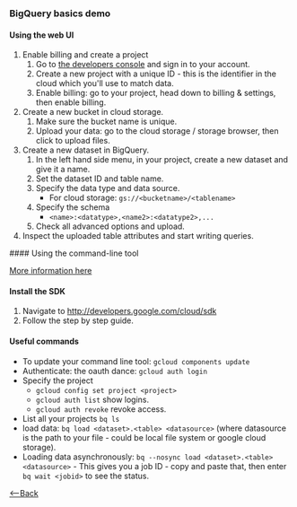 ### BigQuery basics demo

#### Using the web UI

1. Enable billing and create a project
	1. Go to [the developers console](http://console.developers.google.com/) and sign in to your account.
	2. Create a new project with a unique ID - this is the identifier in the cloud which you'll use to match data.
	3. Enable billing: go to your project, head down to billing & settings, then enable billing.
2. Create a new bucket in cloud storage.
	1. Make sure the bucket name is unique.
	2. Upload your data: go to the cloud storage / storage browser, then click to upload files.
3. Create a new dataset in BigQuery.
	1. In the left hand side menu, in your project, create a new dataset and give it a name.
	2. Set the dataset ID and table name.
	3. Specify the data type and data source.
		- For cloud storage: `gs://<bucketname>/<tablename>`
	4. Specify the schema
		- `<name>:<datatype>,<name2>:<datatype2>,...`
	5. Check all advanced options and upload.
4. Inspect the uploaded table attributes and start writing queries.

#### Using the command-line tool

[More information here](https://cloud.google.com/bigquery/bq-command-line-tool-quickstart)

#### Install the SDK
1. Navigate to http://developers.google.com/cloud/sdk
2. Follow the step by step guide.

#### Useful commands
- To update your command line tool: `gcloud components update`
- Authenticate: the oauth dance: `gcloud auth login`
- Specify the project
	- `gcloud config set project <project>`
	- `gcloud auth list` show logins.
	- `gcloud auth revoke` revoke access.
- List all your projects `bq ls`
- load data: `bq load <dataset>.<table> <datasource>` (where datasource is the path to your file - could be local file system or google cloud storage).
- Loading data asynchronously: `bq --nosync load <dataset>.<table> <datasource>` - This gives you a job ID - copy and paste that, then enter `bq wait <jobid>` to see the status.

[<--Back](README.md)